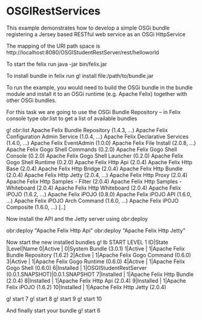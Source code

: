 # OSGIRestServices

This example demonstrates how to develop a simple OSGi bundle registering a Jersey based RESTful web service as an OSGi HttpService

The mapping of the URI path space is 
	http://localhost:8080/OSGIStudentRestServer/rest/helloworld


To start the felix run 
java -jar bin/felix.jar

To install bundle in felix run 
g! install file:/path/to/bundle.jar

To run the example, you would need to build the OSGi bundle in the bundle module and install it to an OSGi runtime (e.g. Apache Felix) together with other OSGi bundles.

For this task we are going to use the OSGi Bundle Repository – in Felix console type obr:list to get a list of available bundles

g! obr:list
Apache Felix Bundle Repository (1.4.3, ...)
Apache Felix Configuration Admin Service (1.0.4, ...)
Apache Felix Declarative Services (1.4.0, ...)
Apache Felix EventAdmin (1.0.0)
Apache Felix File Install (2.0.8, ...)
Apache Felix Gogo Shell Commands (0.2.0)
Apache Felix Gogo Shell Console (0.2.0)
Apache Felix Gogo Shell Launcher (0.2.0)
Apache Felix Gogo Shell Runtime (0.2.0)
Apache Felix Http Api (2.0.4)
Apache Felix Http Base (2.0.4)
Apache Felix Http Bridge (2.0.4)
Apache Felix Http Bundle (2.0.4)
Apache Felix Http Jetty (2.0.4, ...)
Apache Felix Http Proxy (2.0.4)
Apache Felix Http Samples - Filter (2.0.4)
Apache Felix Http Samples - Whiteboard (2.0.4)
Apache Felix Http Whiteboard (2.0.4)
Apache Felix iPOJO (1.6.2, ...)
Apache Felix iPOJO (0.8.0)
Apache Felix iPOJO API (1.6.0, ...)
Apache Felix iPOJO Arch Command (1.6.0, ...)
Apache Felix iPOJO Composite (1.6.0, ...)
[..]

Now install the API and the Jetty server using obr:deploy

obr:deploy "Apache Felix Http Api"
obr:deploy "Apache Felix Http Jetty"

Now start the new installed bundles
g! lb
START LEVEL 1
   ID|State      |Level|Name
    0|Active     |    0|System Bundle (3.0.1)
    1|Active     |    1|Apache Felix Bundle Repository (1.6.2)
    2|Active     |    1|Apache Felix Gogo Command (0.6.0)
    3|Active     |    1|Apache Felix Gogo Runtime (0.6.0)
    4|Active     |    1|Apache Felix Gogo Shell (0.6.0)
    6|Installed  |    1|OSGIStudentRestServer (0.0.1.SNAPSHOT)|0.0.1.SNAPSHOT
    7|Installed  |    1|Apache Felix Http Bundle (2.0.4)
    8|Installed  |    1|Apache Felix Http Api (2.0.4)
    9|Installed  |    1|Apache Felix iPOJO (1.6.2)
   10|Installed  |    1|Apache Felix Http Jetty (2.0.4)

g! start 7
g! start 8
g! start 9
g! start 10

And finally start your bundle
g! start 6



